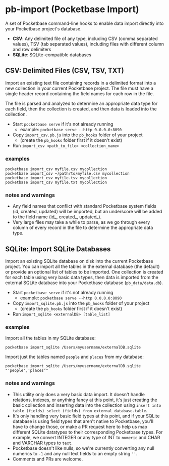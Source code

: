 # pb-import (Pocketbase Import)

A set of Pocketbase command-line hooks to enable data import directly into your Pocketbase project's database.

- **CSV**: Any delimited file of any type, including CSV (comma separated values), TSV (tab separated values), including files with different column and row delimiters
- **SQLite**: SQLite-compatible databases

## CSV: Delimited Files (CSV, TSV, TXT)

Import an existing text file containing records in a delimited format into a new collection in your current Pocketbase project.  The file must have a single header record containing the field names for each row in the file.

The file is parsed and analyzed to determine an appropriate data type for each field, then the collection is created, and then data is loaded into the collection.

- Start `pocketbase serve` if it's not already running
    - example: `pocketbase serve --http 0.0.0.0:8090`
- Copy `import_csv.pb.js` into the `pb_hooks` folder of your project
    - (create the `pb_hooks` folder first if it doesn't exist)
- Run `import_csv <path_to_file> <collection_name>`

### examples
```
pocketbase import_csv myfile.csv mycollection
pocketbase import_csv ~/path/to/myfile.csv mycollection
pocketbase import_csv myfile.tsv mycollection
pocketbase import_csv myfile.txt mycollection
```

### notes and warnings
- Any field names that conflict with standard Pocketbase system fields (id, created, updated) will be imported, but an underscore will be added to the field name (id_, created_, updated_).
- Very large files may take a while to parse, as we go through every column of every record in the file to determine the appropriate data type. 

## SQLite: Import SQLite Databases

Import an existing SQLite database on disk into the current Pocketbase project.  You can import all the tables in the external database (the default) or provide an optional list of tables to be imported.  One collection is created for each table using very basic data types, then data is imported from the external SQLite database into your Pocketbase database (`pb_data/data.db`).

- Start `pocketbase serve` if it's not already running
    - example: `pocketbase serve --http 0.0.0.0:8090`
- Copy `import_sqlite.pb.js` into the `pb_hooks` folder of your project
    - (create the `pb_hooks` folder first if it doesn't exist)
- Run `import_sqlite <externalDB> [table_list]`

### examples

Import all the tables in my SQLite database:

`pocketbase import_sqlite /Users/myusername/externalDB.sqlite`

Import just the tables named `people` and `places` from my database:

`pocketbase import_sqlite /Users/myusername/externalDB.sqlite "'people','places'"`

### notes and warnings

- This utility only does a very basic data import.  It doesn't handle relations, indexes, or anything fancy at this point, it's just creating the basic collection and inserting data into the collection using `insert into table (fields) select (fields) from external_database.table`.
- It's only handling very basic field types at this point, and if your SQLite database is using field types that aren't native to Pocketbase, you'll have to change those, or make a PR request here to help us map different SQLite datatypes to their corresponding Pocketbase types.  For example, we convert INTEGER or any type of INT to `numeric` and CHAR and VARCHAR types to `text`.
- Pocketbase doesn't like nulls, so we're currently converting any null numerics to `-1` and any null text fields to an empty string `''`.
- Comments and PRs are welcome.
